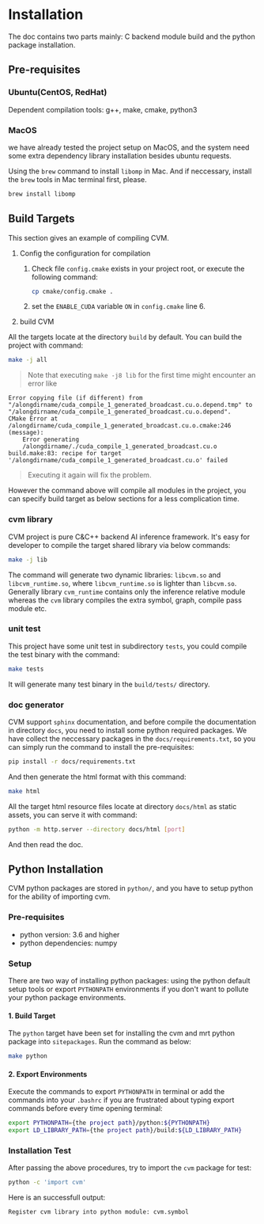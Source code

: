 # Installation

The doc contains two parts mainly: C backend module build and the python package installation.

## Pre-requisites

### Ubuntu(CentOS, RedHat)

Dependent compilation tools: g++, make, cmake, python3

### MacOS

we have already tested the project setup on MacOS, and the system need some extra dependency library installation besides ubuntu requests. 

Using the `brew` command to install `libomp` in Mac. And if neccessary, install the `brew` tools in Mac terminal first, please.

``` bash
brew install libomp
```

## Build Targets

This section gives an example of compiling CVM.

1. Config the configuration for compilation

   1. Check file `config.cmake` exists in your project root, or execute the following command:

      ```bash
      cp cmake/config.cmake .
      ```

   2. set the `ENABLE_CUDA` variable `ON` in `config.cmake` line 6.

2. build CVM

All the targets locate at the directory `build` by default. You can build the project with command:

``` bash
make -j all
```

> Note that executing `make -j8 lib` for the first time might encounter an error like

```
Error copying file (if different) from "/alongdirname/cuda_compile_1_generated_broadcast.cu.o.depend.tmp" to "/alongdirname/cuda_compile_1_generated_broadcast.cu.o.depend".
CMake Error at /alongdirname/cuda_compile_1_generated_broadcast.cu.o.cmake:246 (message):
	Error generating
	/alongdirname/./cuda_compile_1_generated_broadcast.cu.o
build.make:83: recipe for target '/alongdirname/cuda_compile_1_generated_broadcast.cu.o' failed
```

> Executing it again will fix the problem.

However the command above will compile all modules in the project, you can specify build target as below sections for a less complication time.

### cvm library

CVM project is pure C&C++ backend AI inference framework. It's easy for developer to compile the target shared library via below commands:

``` bash
make -j lib
```

The command will generate two dynamic libraries: `libcvm.so` and `libcvm_runtime.so`, where `libcvm_runtime.so` is lighter than `libcvm.so`. Generally library `cvm_runtime` contains only the inference relative module whereas the `cvm` library compiles the extra symbol, graph, compile pass module etc.

### unit test

This project have some unit test in subdirectory `tests`, you could compile the test binary with the command:

``` bash
make tests
```

It will generate many test binary in the `build/tests/` directory.


### doc generator

CVM support `sphinx` documentation, and before compile the documentation in directory `docs`, you need to install some python required packages. We have collect the neccessary packages in the `docs/requirements.txt`, so you can simply run the command to install the pre-requisites:

``` bash
pip install -r docs/requirements.txt
```

And then generate the html format with this command:

``` bash
make html
```

All the target html resource files locate at directory `docs/html` as static assets, you can serve it with command:

``` bash
python -m http.server --directory docs/html [port]
```

And then read the doc.

## Python Installation

CVM python packages are stored in `python/`, and you have to setup python for the ability of importing cvm.

### Pre-requisites

- python version: 3.6 and higher
- python dependencies: numpy

### Setup

There are two way of installing python packages: using the python default setup tools or export `PYTHONPATH` environments if you don't want to pollute your python package environments.

#### 1. Build Target

The `python` target have been set for installing the cvm and mrt python package into `sitepackages`. Run the command as below:

``` bash
make python
```

#### 2. Export Environments

Execute the commands to export `PYTHONPATH` in terminal or add the commands into your `.bashrc` if you are frustrated about typing export commands before every time opening terminal:

``` bash
export PYTHONPATH={the project path}/python:${PYTHONPATH}
export LD_LIBRARY_PATH={the project path}/build:${LD_LIBRARY_PATH}
```

### Installation Test

After passing the above procedures, try to import the `cvm` package for test:

``` bash
python -c 'import cvm'
```

Here is an successfull output:

``` bash
Register cvm library into python module: cvm.symbol
```




